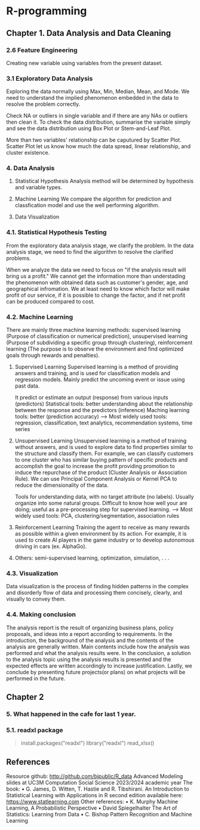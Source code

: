 # R-programming

## Chapter 1. Data Analysis and Data Cleaning
### 2.6 Feature Engineering
Creating new variable using variables from the present dataset.

### 3.1 Exploratory Data Analysis
Exploring the data normally using Max, Min, Median, Mean, and Mode.
We need to understand the implied phenomenon embedded in the data to resolve the problem correctly.

Check NA or outliers in single variable and if there are any NAs or outliers then clean it.
To check the data distribution, summarise the variable simply and see the data distribution using Box Plot or Stem-and-Leaf Plot.

More than two variables' relationship can be caputured by Scatter Plot.
Scatter Plot let us know how much the data spread, linear relationship, and cluster existence.

### 4. Data Analysis
1) Statistical Hypothesis
  Analysis method will be determined by hypothesis and variable types.

2) Machine Learning
   We compare the algorithm for prediction and classfication model and use the well performing algorithm.

3) Data Visualization
   
### 4.1. Statistical Hypothesis Testing
From the exploratory data analysis stage, we clarify the problem.
In the data analysis stage, we need to find the algorithm to resolve the clarified problems.

When we analyze the data we need to focus on "if the analysis result will bring us a profit."
We cannot get the information more than understading the phenomenon with obtained data such as customer's gender, age, and geographical infromation. 
We at least need to know which factor will make profit of our service, if it is possible to change the factor, and if net profit can be produced compared to cost.

### 4.2. Machine Learning
There are mainly three machine learning methods: supervised learning (Purpose of classification or numerical prediction), unsupervised learning (Purpose of subdividing a specific group through clustering), reinforcement learning (The purpose is to observe the environment and find optimized goals through rewards and penalties).

1) Supervised Learning
   Supervised learning is a method of providing answers and training, and is used for classification models and regression models.
   Mainly predict the uncoming event or issue using past data.

   It predict or estimate an output (response) from various inputs (predictors)
   Statistical tools: better understanding about the relationship between the response and the predictors (inference)
   Maching learning tools: better (prediction accuracy)
   --> Most widely used tools: regression, classification, text analytics, recommendation systems, time series

2) Unsupervised Learning
   Unsupervised learning is a method of training without answers, and is used to explore data to find properties similar to the structure and classify them.
   For example, we can classify customers to one cluster who has similar buying pattern of specific products and accomplish the goal to increase the profit providing promotion to     
   induce the repurchase of the product (Cluster Analysis or Association Rule).
   We can use Principal Component Analysis or Kernel PCA to reduce the dimensionality of the data.

   Tools for understanding data, with no target attribute (no labels). Usually organize into some natural groups.
   Difficult to know how well your are doing; useful as a pre-processing step for supervised learning.
   --> Most widely used tools: PCA, clustering/segmentation, association rules

3) Reinforcement Learning
   Training the agent to receive as many rewards as possible within a given environment by its action.
   For example, it is used to create AI players in the game industry or to develop autonomous driving in cars (ex. AlphaGo).

4) Others: semi-supervised learning, optimization, simulation, . . .

### 4.3. Visualization
Data visualization is the process of finding hidden patterns in the complex and disorderly flow of data and processing them concisely, clearly, and visually to convey them.

### 4.4. Making conclusion
The analysis report is the result of organizing business plans, policy proposals, and ideas into a report according to requirements.
In the introduction, the background of the analysis and the contents of the analysis are generally written.
Main contents include how the analysis was performed and what the analysis results were.
In the conclusion, a solution to the analysis topic using the analysis results is presented and the expected effects are written accordingly to increase justification.
Lastly, we conclude by presenting future projects(or plans) on what projects will be performed in the future.

## Chapter 2
### 5. What happened in the cafe for last 1 year.
### 5.1. readxl package
> install.packages("readxl")
> library("readxl")
> read_xlsx()

## References
Resource github: http://github.com/bjpublic/R_data
Advanced Modeling slides at UC3M Computation Social Science 2023/2024 academic year
The book:
• G. James, D. Witten, T. Hastie and R. Tibshirani.
An Introduction to Statistical Learning with Applications in R second edition available here: https://www.statlearning.com
Other references:
• K. Murphy
Machine Learning, A Probabilistic Perspective
• David Spiegelhalter
The Art of Statistics: Learning from Data
• C. Bishop
Pattern Recognition and Machine Learning








